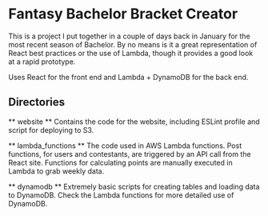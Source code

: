 # Fantasy Bachelor Bracket Creator

This is a project I put together in a couple of days back in January for the most recent season of Bachelor. By no means is it a great representation of React best practices or the use of Lambda, though it provides a good look at a rapid prototype.

Uses React for the front end and Lambda + DynamoDB for the back end.

## Directories

** website **
Contains the code for the website, including ESLint profile and script for deploying to S3.

** lambda_functions **
The code used in AWS Lambda functions. Post functions, for users and contestants, are triggered by an API call from the React site. Functions for calculating points are manually executed in Lambda to grab weekly data.

** dynamodb **
Extremely basic scripts for creating tables and loading data to DynamoDB. Check the Lambda functions for more detailed use of DynamoDB.